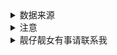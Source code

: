 <details>
<summary>数据来源</summary>
* [api接口文档](http://bl.7yue.pro/dev/index.html)
* appkey：见config.js文件
</details>

<details>
<summary>注意</summary>

#### 1. 组件的data与properties
属性名不能相同，否则data会被覆盖，因为小程序会将组件的data和properties会合并为同个js对象
#### 2. 不要在组件properties的observer中修改自身属性
改变自身属性会循环调用造成内存泄露
#### 3. 操作按钮点击区域过小
一是设计时可对按钮四周进行留白，二是前端加宽高，padding，以及其它css样式
#### 4. components组件有共同的属性
注册一个 behavior，接受一个 Object 类型的参数，由于behavior为多继承，所以要注意属性的相互覆盖。
</details>

<details>
<summary>靓仔靓女有事请联系我</summary>

<weibinhong2018@163.com>
</details>
